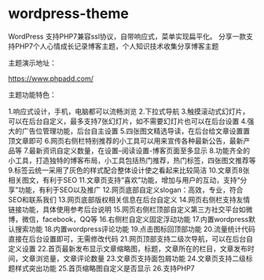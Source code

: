 # wordpress-theme
WordPress 支持PHP7兼容ssl协议，自带响应式，菜单实现扁平化。
分享一款支持PHP7个人心情成长记录博客主题，个人知识技术收集分享博客主题

主题演示地址：

https://www.phpadd.com/

主题功能特色：

1.响应式设计，手机，电脑都可以流畅浏览
2.下拉式导航
3.触摸滚动式幻灯片，可以在后台自定义，最多支持7张幻灯片，如不需要幻灯片也可以在后台设置
4.强大的广告位管理功能，后台自主设置
5.四张图文精选导读，在后台给文章设置置顶文章即可
6.网页右侧栏特别推荐的小工具可以用来宣传各种最新公告，最新产品等
7.最新资讯自定义数量，在设置–阅读设置-博客页面至多显示
8.功能齐全的小工具，打造独特的博客布局，小工具包括热门推荐，热门标签，四张图文推荐等
9.标签云统一采用了灰色的样式配合整体设计使之看起来比较简洁
10.文章页8张相关图文，有利于SEO
11.文章页支持“喜欢”功能，增加与用户的互动，支持“分享”功能，有利于SEO以及推广
12.网页底部自定义slogan：高效，专业，符合SEO和联系我们
13.网页底部版权相关信息在后台自定义
14.网页右侧栏支持友情链接功能，具体使用参考后台说明
15.网页右侧栏顶部自定义第三方社交平台如微博，微信，facebook，QQ等
16.右侧栏自定义固定浮动功能
17.内置wordpress默认搜索功能
18.内置wordpress评论功能
19.点击图标回顶部功能
20.流量统计代码直接在后台设置即可，无需修改代码
21.网页顶部支持二级次导航，可以在后台自定义设置
22.首页最新发布显示文章缩略图，标题，文章所在的栏目，文章发布时间，文章浏览量，文章评论数量
23.文章页支持面包屑功能
24.文章页支持二级标题样式突出功能
25.首页缩略图自定义是否显示
26.支持PHP7
